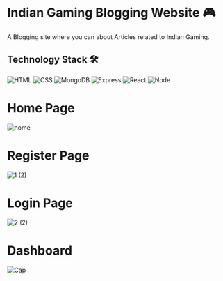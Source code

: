 # Indian Gaming Blogging Website 🎮

A Blogging site where you can about Articles related to Indian Gaming.

## Technology Stack 🛠️

<img alt="HTML" src="https://img.shields.io/badge/html5%20-%23E34F26.svg?&style=for-the-badge&logo=html5&logoColor=white"/> <img alt="CSS" src="https://img.shields.io/badge/css3%20-%231572B6.svg?&style=for-the-badge&logo=css3&logoColor=white"/> <img alt="MongoDB" src="https://img.shields.io/badge/Mongodb%20-%23E34F26.svg?&style=for-the-badge&logo=Mongodb&logoColor=white"/> <img alt="Express" src="https://img.shields.io/badge/express%20-%23323330.svg?&style=for-the-badge&logo=express&logoColor=%23F7DF1E"/> <img alt="React" src="https://img.shields.io/badge/react%20-%2320232a.svg?&style=for-the-badge&logo=react&logoColor=%2361DAFB"/> <img alt="Node" src="https://img.shields.io/badge/Node.js-35495E?style=for-the-badge&logo=node.js&logoColor=4FC08D"/>

# Home Page
![home](https://user-images.githubusercontent.com/77536248/173061899-baec03fe-b2c8-456d-a920-bd8981c3d676.PNG)

# Register Page
![1 (2)](https://user-images.githubusercontent.com/77536248/173062119-b4e5181a-e784-4480-aa98-3b18f311a687.PNG)

# Login Page
![2 (2)](https://user-images.githubusercontent.com/77536248/173062217-2b62df32-d145-4c85-8aa8-9c1576dbd13b.PNG)

# Dashboard
![Cap](https://user-images.githubusercontent.com/77536248/173064877-a8507cf2-cd74-493a-9bed-262e09f5d54e.PNG)




